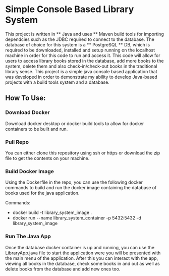 # Simple Console Based Library System

This project is written in ** Java and uses ** Maven build tools for importing dependcies such as the JDBC required to connect to the database. The database of choice for this system is a ** PostgreSQL ** DB, which is required to be downloaded, installed and setup running on the localhost machine in order for this code to run and access it. This code will allow for users to access library books stored in the database, add more books to the system, delete them and also check-in/check-out books in the traditional library sense. This project is a simple java console based application that was developed in order to demonstrate my ability to develop Java-based projects with a build tools system and a database.

## How To Use:
### Download Docker
Download docker desktop or docker build tools to allow for docker containers to be built and run.
### Pull Repo
You can either clone this repository using ssh or https or download the zip file to get the contents on your machine.
### Build Docker Image
Using the Dockerfile in the repo, you can use the following docker commands to build and run the docker image containing the database of books used for the java application. 

Commands:

+ docker build -t library_system_image .
+ docker run --name library_system_container -p 5432:5432 -d library_system_image

### Run The Java App
Once the database docker container is up and running, you can use the LibraryApp.java file to start the application were you will be presented with the main menu of the application. After this you can interact with the app, viewing all books in the database, check some books in and out as well as delete books from the database and add new ones too.
